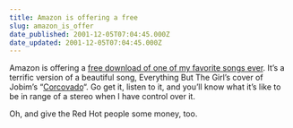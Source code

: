 ```yaml
---
title: Amazon is offering a free
slug: amazon_is_offer
date_published: 2001-12-05T07:04:45.000Z
date_updated: 2001-12-05T07:04:45.000Z
---
```


Amazon is offering a [free download of one of my favorite songs ever](http://www.amazon.com/exec/obidos/ASIN/B000059S37/). It’s a terrific version of a beautiful song, Everything But The Girl’s cover of Jobim’s “[Corcovado](http://www.dashes.com/anil/index.php?blogarch/2001_08_01_archive.php#4920761)“. Go get it, listen to it, and you’ll know what it’s like to be in range of a stereo when I have control over it.

Oh, and give the Red Hot people some money, too.
